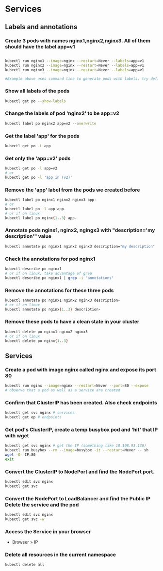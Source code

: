 
# Services

## Labels and annotations

### Create 3 pods with names nginx1,nginx2,nginx3. All of them should have the label app=v1

```bash

kubectl run nginx1 --image=nginx --restart=Never --labels=app=v1
kubectl run nginx2 --image=nginx --restart=Never --labels=app=v1
kubectl run nginx3 --image=nginx --restart=Never --labels=app=v1

#Example above uses command line to generate pods with labels, try defining them using YAML all in one file 

```


### Show all labels of the pods

```bash
kubectl get po --show-labels
```


### Change the labels of pod 'nginx2' to be app=v2

```bash
kubectl label po nginx2 app=v2 --overwrite
```

### Get the label 'app' for the pods


```bash
kubectl get po -L app
```

### Get only the 'app=v2' pods

```bash
kubectl get po -l app=v2
# or
kubectl get po -l 'app in (v2)'
```

### Remove the 'app' label from the pods we created before

```bash
kubectl label po nginx1 nginx2 nginx3 app-
# or
kubectl label po -l app app-
# or if on linux
kubectl label po nginx{1..3} app-
```


### Annotate pods nginx1, nginx2, ngingx3 with "description='my description'" value

```bash
kubectl annotate po nginx1 nginx2 nginx3 description="my description"
```


### Check the annotations for pod nginx1

```bash
kubectl describe po nginx1 
# or if on linux, take advantage of grep
kubectl describe po nginx1 | grep -i "annotations"
```

### Remove the annotations for these three pods

```bash
kubectl annotate po nginx1 nginx2 nginx3 description-
# or if on linux
kubectl annotate po nginx{1..3} description-
```

### Remove these pods to have a clean state in your cluster

```bash
kubectl delete po nginx1 nginx2 nginx3
# or if on linux
kubectl delete po nginx{1..3}
```


## Services

### Create a pod with image nginx called nginx and expose its port 80

```bash
kubectl run nginx --image=nginx --restart=Never --port=80 --expose
# observe that a pod as well as a service are created
```

### Confirm that ClusterIP has been created. Also check endpoints

```bash
kubectl get svc nginx # services
kubectl get ep # endpoints
```

### Get pod's ClusterIP, create a temp busybox pod and 'hit' that IP with wget

```bash
kubectl get svc nginx # get the IP (something like 10.108.93.130)
kubectl run busybox --rm --image=busybox -it --restart=Never -- sh
wget -O- IP:80
exit
```

### Convert the ClusterIP to NodePort and find the NodePort port.


```bash
kubectl edit svc nginx
kubectl get svc 
```

### Convert the NodePort to LoadBalancer and find the Public IP Delete the service and the pod

```bash
kubectl edit svc nginx
kubectl get svc -w
```
### Access the Service in your browser

* Browser > IP

### Delete all resources in the current namespace 

```bash
kubectl delete all
```

